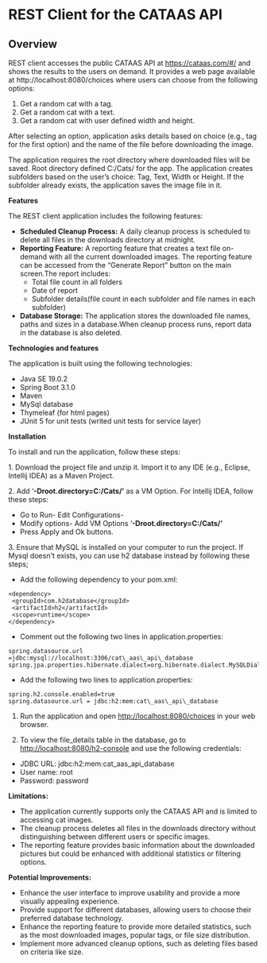 # **REST Client for the CATAAS API**
## **Overview**
REST client accesses the public CATAAS API at <https://cataas.com/#/> and shows the results to the users on demand. It provides a web page available at http://localhost:8080/choices where users can choose from the following options:

1. Get a random cat with a tag. 
1. Get a random cat with a text. 
1. Get a random cat with user defined width and height.

After selecting an option, application asks details based on choice (e.g., tag for the first option) and the name of the file before downloading the image.

The application requires the root directory where downloaded files will be saved. Root directory defined C:/Cats/ for the app. The application creates subfolders based on the user’s choice: Tag, Text, Width or Height. If the subfolder already exists, the application saves the image file in it.

**Features**

The REST client application includes the following features:

- **Scheduled Cleanup Process:** A daily cleanup process is scheduled to delete all files in the downloads directory at midnight.
- **Reporting Feature:** A reporting feature that creates a text file on-demand with all the current downloaded images. The reporting feature can be accessed from the “Generate Report” button on the main screen.The report includes: 
  - Total file count in all folders
  - Date of report
  - Subfolder details(file count in each subfolder and file names in each subfolder)
- **Database Storage:** The application stores the downloaded file names, paths and sizes in a database.When cleanup process runs, report data in the database is also deleted.

**Technologies and features**

The application is built using the following technologies:

- Java SE 19.0.2
- Spring Boot 3.1.0
- Maven
- MySql database
- Thymeleaf (for html pages)
- JUnit 5 for unit tests (writed unit tests for service layer)

**Installation**

To install and run the application, follow these steps:

1\.  Download the project file and unzip it. Import it to any IDE (e.g., Eclipse, Intellij IDEA) as a Maven Project.

2\. Add ‘**-Droot.directory=C:/Cats/’**  as a VM Option. For Intellij IDEA, follow these steps:

- Go to Run- Edit Configurations-
- Modify options- Add VM Options ‘**-Droot.directory=C:/Cats/’**
- Press Apply and Ok buttons.

3\. Ensure that MySQL is installed on your computer to run the project. If Mysql doesn't exists, you can use h2 database instead by following these steps;

- Add the following dependency to your pom.xml: 
```
<dependency>
 <groupId>com.h2database</groupId>
 <artifactId>h2</artifactId>
 <scope>runtime</scope>
</dependency>
```

- Comment out the following two lines in application.properties: 
```
spring.datasource.url =jdbc:mysql://localhost:3306/cat\_aas\_api\_database
spring.jpa.properties.hibernate.dialect=org.hibernate.dialect.MySQLDialect
```
- Add the following two lines to application.properties:
```
spring.h2.console.enabled=true
spring.datasource.url = jdbc:h2:mem:cat\_aas\_api\_database
```
1. Run the application and open <http://localhost:8080/choices> in your web browser.

1. To view the file\_details table in the database, go to <http://localhost:8080/h2-console>  and use the following credentials: 
- JDBC URL: jdbc:h2:mem:cat\_aas\_api\_database
- User name: root
- Password: password

**Limitations:**

- The application currently supports only the CATAAS API and is limited to accessing cat images.
- The cleanup process deletes all files in the downloads directory without distinguishing between different users or specific images.
- The reporting feature provides basic information about the downloaded pictures but could be enhanced with additional statistics or filtering options.

**Potential Improvements:**

- Enhance the user interface to improve usability and provide a more visually appealing experience.
- Provide support for different databases, allowing users to choose their preferred database technology.
- Enhance the reporting feature to provide more detailed statistics, such as the most downloaded images, popular tags, or file size distribution.
- Implement more advanced cleanup options, such as deleting files based on criteria like size.


